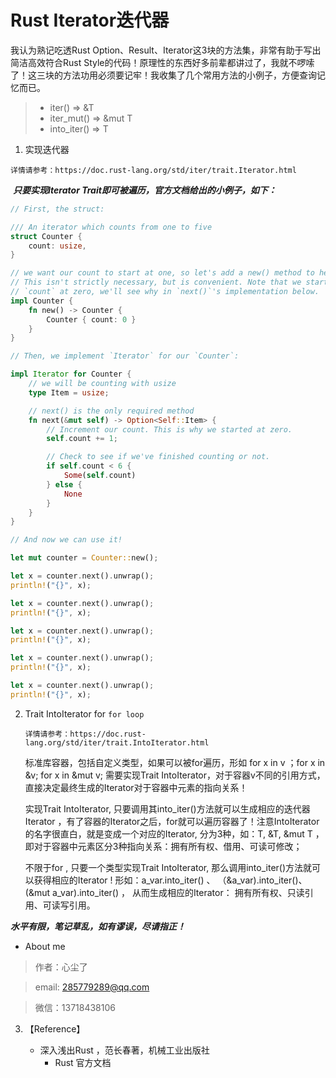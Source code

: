 # Rust Iterator迭代器

我认为熟记吃透Rust Option、Result、Iterator这3块的方法集，非常有助于写出简洁高效符合Rust Style的代码！原理性的东西好多前辈都讲过了，我就不啰嗦了！这三块的方法功用必须要记牢！我收集了几个常用方法的小例子，方便查询记忆而已。

> * iter()  => &T
> * iter_mut() => &mut T
> * into_iter() => T



1. 实现迭代器

​        `详情请参考：https://doc.rust-lang.org/std/iter/trait.Iterator.html`

​		***只要实现Iterator Trait即可被遍历，官方文档给出的小例子，如下：***

```rust
// First, the struct:

/// An iterator which counts from one to five
struct Counter {
    count: usize,
}

// we want our count to start at one, so let's add a new() method to help.
// This isn't strictly necessary, but is convenient. Note that we start
// `count` at zero, we'll see why in `next()`'s implementation below.
impl Counter {
    fn new() -> Counter {
        Counter { count: 0 }
    }
}

// Then, we implement `Iterator` for our `Counter`:

impl Iterator for Counter {
    // we will be counting with usize
    type Item = usize;

    // next() is the only required method
    fn next(&mut self) -> Option<Self::Item> {
        // Increment our count. This is why we started at zero.
        self.count += 1;

        // Check to see if we've finished counting or not.
        if self.count < 6 {
            Some(self.count)
        } else {
            None
        }
    }
}

// And now we can use it!

let mut counter = Counter::new();

let x = counter.next().unwrap();
println!("{}", x);

let x = counter.next().unwrap();
println!("{}", x);

let x = counter.next().unwrap();
println!("{}", x);

let x = counter.next().unwrap();
println!("{}", x);

let x = counter.next().unwrap();
println!("{}", x);
```



2. Trait IntoIterator for `for loop`

   `详情请参考：https://doc.rust-lang.org/std/iter/trait.IntoIterator.html`

   标准库容器，包括自定义类型，如果可以被for遍历，形如 for x in v ；for x in &v; for x in &mut v; 需要实现Trait IntoIterator，对于容器v不同的引用方式，直接决定最终生成的Iterator对于容器中元素的指向关系！

   实现Trait IntoIterator, 只要调用其into_iter()方法就可以生成相应的迭代器Iterator ，有了容器的Iterator之后，for就可以遍历容器了！注意IntoIterator的名字很直白，就是变成一个对应的Iterator, 分为3种，如：T, &T, &mut T ，即对于容器中元素区分3种指向关系：拥有所有权、借用、可读可修改；

   不限于for , 只要一个类型实现Trait IntoIterator, 那么调用into_iter()方法就可以获得相应的Iterator ! 形如：a_var.into_iter()  、 （&a_var).into_iter()、 (&mut a_var).into_iter() ， 从而生成相应的Iterator： 拥有所有权、只读引用、可读写引用。



​	***水平有限，笔记草乱，如有谬误，尽请指正！***



* About me

> 作者：心尘了

> email: [285779289@qq.com](mailto:285779289@qq.com)

> 微信：13718438106



3. 【Reference】

   	* 深入浅出Rust ，范长春著，机械工业出版社
      	* Rust 官方文档

   

   

   







